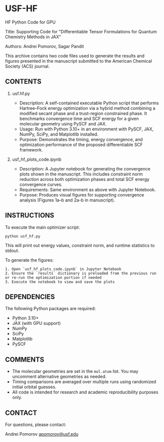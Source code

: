 # USF-HF
HF Python Code for GPU

Title: Supporting Code for "Differentiable Tensor Formulations for Quantum Chemistry Methods in JAX"

Authors: Andrei Pomorov, Sagar Pandit

This archive contains two code files used to generate the results and figures presented in the manuscript submitted to the American Chemical Society (ACS) journal.


CONTENTS
--------

1. usf.hf.py
   - Description: A self-contained executable Python script that performs Hartree–Fock energy optimization via a hybrid method combining a modified secant phase and a trust-region constrained phase. It benchmarks convergence time and SCF energy for a given molecular geometry using PySCF and JAX.
   - Usage: Run with Python 3.10+ in an environment with PySCF, JAX, NumPy, SciPy, and Matplotlib installed.
   - Purpose: Demonstrates the timing, energy convergence, and optimization performance of the proposed differentiable SCF framework.

2. usf_hf_plots_code.ipynb
   - Description: A Jupyter notebook for generating the convergence plots shown in the manuscript. This includes constraint norm reduction across both optimization phases and total SCF energy convergence curves.
   - Requirements: Same environment as above with Jupyter Notebook.
   - Purpose: Produces visual figures for supporting convergence analysis (Figures 1a–b and 2a-b in manuscript).

INSTRUCTIONS
------------

To execute the main optimizer script:

    python usf_hf.py

This will print out energy values, constraint norm, and runtime statistics to stdout.

To generate the figures:

    1. Open `usf_hf_plots_code.ipynb` in Jupyter Notebook
    2. Ensure the `results` dictionary is preloaded from the previous run or re-run the optimization portion if needed
    3. Execute the notebook to view and save the plots

DEPENDENCIES
------------

The following Python packages are required:

- Python 3.10+
- JAX (with GPU support)
- NumPy
- SciPy
- Matplotlib
- PySCF

COMMENTS
--------

- The molecular geometries are set in the `mol.atom` list. You may uncomment alternative geometries as needed.
- Timing comparisons are averaged over multiple runs using randomized initial orbital guesses.
- All code is intended for research and academic reproducibility purposes only.

CONTACT
-------

For questions, please contact:

Andrei Pomorov 
apomorov@usf.edu  

